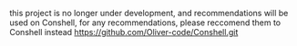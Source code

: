 this project is no longer under development, and recommendations will be used on Conshell, for any recommendations, please reccomend them to Conshell instead https://github.com/Oliver-code/Conshell.git
